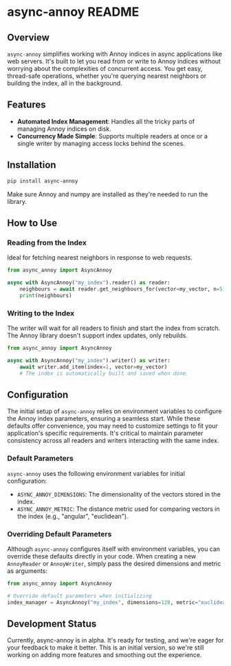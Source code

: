 # async-annoy README

## Overview
`async-annoy` simplifies working with Annoy indices in async applications like web servers. It's built to let you read from or write to Annoy indices without worrying about the complexities of concurrent access. You get easy, thread-safe operations, whether you're querying nearest neighbors or building the index, all in the background.

## Features
- **Automated Index Management**: Handles all the tricky parts of managing Annoy indices on disk.
- **Concurrency Made Simple**: Supports multiple readers at once or a single writer by managing access locks behind the scenes.

## Installation
```bash
pip install async-annoy
```
Make sure Annoy and numpy are installed as they're needed to run the library.

## How to Use
### Reading from the Index
Ideal for fetching nearest neighbors in response to web requests.
```python
from async_annoy import AsyncAnnoy

async with AsyncAnnoy("my_index").reader() as reader:
    neighbours = await reader.get_neighbours_for(vector=my_vector, n=5)
    print(neighbours)
```
### Writing to the Index
The writer will wait for all readers to finish and start the index from scratch.
The Annoy library doesn't support index updates, only rebuilds.
```python
from async_annoy import AsyncAnnoy

async with AsyncAnnoy("my_index").writer() as writer:
    await writer.add_item(index=1, vector=my_vector)
    # The index is automatically built and saved when done.
```
## Configuration
The initial setup of `async-annoy` relies on environment variables to configure the Annoy index parameters, ensuring a seamless start. While these defaults offer convenience, you may need to customize settings to fit your application's specific requirements. It's critical to maintain parameter consistency across all readers and writers interacting with the same index.

### Default Parameters
`async-annoy` uses the following environment variables for initial configuration:
- `ASYNC_ANNOY_DIMENSIONS`: The dimensionality of the vectors stored in the index.
- `ASYNC_ANNOY_METRIC`: The distance metric used for comparing vectors in the index (e.g., "angular", "euclidean").

### Overriding Default Parameters
Although `async-annoy` configures itself with environment variables, you can override these defaults directly in your code. When creating a new `AnnoyReader` or `AnnoyWriter`, simply pass the desired dimensions and metric as arguments:

```python
from async_annoy import AsyncAnnoy

# Override default parameters when initializing
index_manager = AsyncAnnoy("my_index", dimensions=128, metric="euclidean")
```

## Development Status
Currently, async-annoy is in alpha. It's ready for testing, and we're eager for your feedback to make it better. This is an initial version, so we're still working on adding more features and smoothing out the experience.
